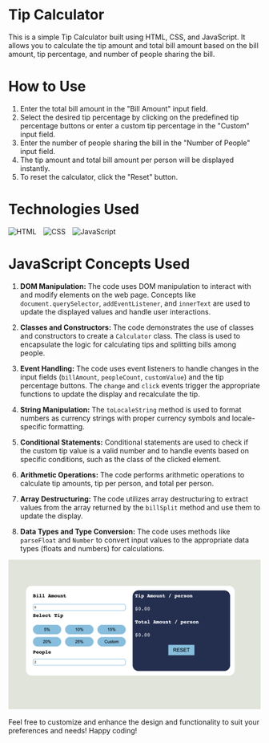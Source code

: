 # Tip Calculator

This is a simple Tip Calculator built using HTML, CSS, and JavaScript. It allows you to calculate the tip amount and total bill amount based on the bill amount, tip percentage, and number of people sharing the bill.

# How to Use
1. Enter the total bill amount in the "Bill Amount" input field.
2. Select the desired tip percentage by clicking on the predefined tip percentage buttons or enter a custom tip percentage in the "Custom" input field.
3. Enter the number of people sharing the bill in the "Number of People" input field.
4. The tip amount and total bill amount per person will be displayed instantly.
5. To reset the calculator, click the "Reset" button.

# Technologies Used
<p align="left">
<img  alt="HTML" width="40px" style="padding-right:10px;" src="https://cdn.jsdelivr.net/gh/devicons/devicon/icons/html5/html5-plain.svg" />
<img  alt="CSS" width="40px" style="padding-right:10px;" src="https://cdn.jsdelivr.net/gh/devicons/devicon/icons/css3/css3-plain.svg" />
<img  alt="JavaScript" width="40px" style="padding-right:10px;" src="https://cdn.jsdelivr.net/gh/devicons/devicon/icons/javascript/javascript-plain.svg" />
</p>

# JavaScript Concepts Used

1. **DOM Manipulation:** The code uses DOM manipulation to interact with and modify elements on the web page. Concepts like `document.querySelector`, `addEventListener`, and `innerText` are used to update the displayed values and handle user interactions.

2. **Classes and Constructors:** The code demonstrates the use of classes and constructors to create a `Calculator` class. The class is used to encapsulate the logic for calculating tips and splitting bills among people.

3. **Event Handling:** The code uses event listeners to handle changes in the input fields (`billAmount`, `peopleCount`, `customValue`) and the tip percentage buttons. The `change` and `click` events trigger the appropriate functions to update the display and recalculate the tip.

4. **String Manipulation:** The `toLocaleString` method is used to format numbers as currency strings with proper currency symbols and locale-specific formatting.

5. **Conditional Statements:** Conditional statements are used to check if the custom tip value is a valid number and to handle events based on specific conditions, such as the class of the clicked element.

6. **Arithmetic Operations:** The code performs arithmetic operations to calculate tip amounts, tip per person, and total per person.

7. **Array Destructuring:** The code utilizes array destructuring to extract values from the array returned by the `billSplit` method and use them to update the display.

8. **Data Types and Type Conversion:** The code uses methods like `parseFloat` and `Number` to convert input values to the appropriate data types (floats and numbers) for calculations.

![Image](https://github.com/akshaysadalgekar03/tip-calculator/blob/main/Tip%20Calculator%20ScreenShot.png)

Feel free to customize and enhance the design and functionality to suit your preferences and needs! Happy coding!
